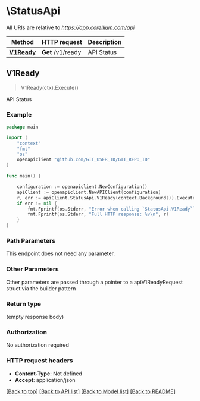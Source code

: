 # \StatusApi

All URIs are relative to *https://app.corellium.com/api*

Method | HTTP request | Description
------------- | ------------- | -------------
[**V1Ready**](StatusApi.md#V1Ready) | **Get** /v1/ready | API Status



## V1Ready

> V1Ready(ctx).Execute()

API Status



### Example

```go
package main

import (
    "context"
    "fmt"
    "os"
    openapiclient "github.com/GIT_USER_ID/GIT_REPO_ID"
)

func main() {

    configuration := openapiclient.NewConfiguration()
    apiClient := openapiclient.NewAPIClient(configuration)
    r, err := apiClient.StatusApi.V1Ready(context.Background()).Execute()
    if err != nil {
        fmt.Fprintf(os.Stderr, "Error when calling `StatusApi.V1Ready``: %v\n", err)
        fmt.Fprintf(os.Stderr, "Full HTTP response: %v\n", r)
    }
}
```

### Path Parameters

This endpoint does not need any parameter.

### Other Parameters

Other parameters are passed through a pointer to a apiV1ReadyRequest struct via the builder pattern


### Return type

 (empty response body)

### Authorization

No authorization required

### HTTP request headers

- **Content-Type**: Not defined
- **Accept**: application/json

[[Back to top]](#) [[Back to API list]](../README.md#documentation-for-api-endpoints)
[[Back to Model list]](../README.md#documentation-for-models)
[[Back to README]](../README.md)

